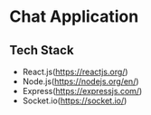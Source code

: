# Chat Application

## Tech Stack
* React.js(https://reactjs.org/)
* Node.js(https://nodejs.org/en/)
* Express(https://expressjs.com/)
* Socket.io(https://socket.io/)
